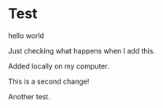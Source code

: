 # Test
hello world

Just checking what happens when I add this.

Added locally on my computer.

This is a second change!

Another test.
